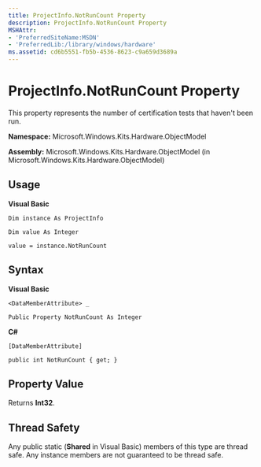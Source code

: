 ```yaml
---
title: ProjectInfo.NotRunCount Property
description: ProjectInfo.NotRunCount Property
MSHAttr:
- 'PreferredSiteName:MSDN'
- 'PreferredLib:/library/windows/hardware'
ms.assetid: cd6b5551-fb5b-4536-8623-c9a659d3689a
---
```


# ProjectInfo.NotRunCount Property


This property represents the number of certification tests that haven't been run.

**Namespace:** Microsoft.Windows.Kits.Hardware.ObjectModel

**Assembly:** Microsoft.Windows.Kits.Hardware.ObjectModel (in Microsoft.Windows.Kits.Hardware.ObjectModel)

## <span id="Usage"></span><span id="usage"></span><span id="USAGE"></span>Usage


**Visual Basic**

`Dim instance As ProjectInfo`

`Dim value As Integer`

`value = instance.NotRunCount`

## <span id="Syntax"></span><span id="syntax"></span><span id="SYNTAX"></span>Syntax


**Visual Basic**

`<DataMemberAttribute> _`

`Public Property NotRunCount As Integer`

**C#**

`[DataMemberAttribute]`

`public int NotRunCount { get; }`

## <span id="Property_Value"></span><span id="property_value"></span><span id="PROPERTY_VALUE"></span>Property Value


Returns **Int32**.

## <span id="Thread_Safety"></span><span id="thread_safety"></span><span id="THREAD_SAFETY"></span>Thread Safety


Any public static (**Shared** in Visual Basic) members of this type are thread safe. Any instance members are not guaranteed to be thread safe.

 

 






